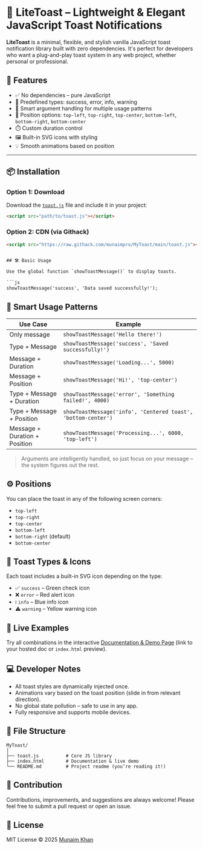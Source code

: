 # 🔔 LiteToast – Lightweight & Elegant JavaScript Toast Notifications

**LiteToast** is a minimal, flexible, and stylish vanilla JavaScript toast notification library built with zero dependencies. It's perfect for developers who want a plug-and-play toast system in any web project, whether personal or professional.

## 🚀 Features

* ✅ No dependencies – pure JavaScript
* 🎨 Predefined types: success, error, info, warning
* 🧠 Smart argument handling for multiple usage patterns
* 📌 Position options: `top-left`, `top-right`, `top-center`, `bottom-left`, `bottom-right`, `bottom-center`
* ⏱️ Custom duration control
* 🖼️ Built-in SVG icons with styling
* 💡 Smooth animations based on position

---

## 📦 Installation

### Option 1: Download

Download the [`toast.js`](toast.js) file and include it in your project:

```html
<script src="path/to/toast.js"></script>
```

### Option 2: CDN (via Githack)

```html
<script src="https://raw.githack.com/munaimpro/MyToast/main/toast.js"></script>


## 🛠️ Basic Usage

Use the global function `showToastMessage()` to display toasts.

```js
showToastMessage('success', 'Data saved successfully!');
```

## 🧠 Smart Usage Patterns

| Use Case                      | Example                                                       |
| ----------------------------- | ------------------------------------------------------------- |
| Only message                  | `showToastMessage('Hello there!')`                            |
| Type + Message                | `showToastMessage('success', 'Saved successfully!')`          |
| Message + Duration            | `showToastMessage('Loading...', 5000)`                        |
| Message + Position            | `showToastMessage('Hi!', 'top-center')`                       |
| Type + Message + Duration     | `showToastMessage('error', 'Something failed!', 4000)`        |
| Type + Message + Position     | `showToastMessage('info', 'Centered toast', 'bottom-center')` |
| Message + Duration + Position | `showToastMessage('Processing...', 6000, 'top-left')`         |

> Arguments are intelligently handled, so just focus on your message – the system figures out the rest.

## ⚙️ Positions

You can place the toast in any of the following screen corners:

* `top-left`
* `top-right`
* `top-center`
* `bottom-left`
* `bottom-right` (default)
* `bottom-center`

## 🎨 Toast Types & Icons

Each toast includes a built-in SVG icon depending on the type:

* ✅ `success` – Green check icon
* ❌ `error` – Red alert icon
* ℹ️ `info` – Blue info icon
* ⚠️ `warning` – Yellow warning icon

## 🧪 Live Examples

Try all combinations in the interactive [Documentation & Demo Page](#) (link to your hosted doc or `index.html` preview).

## 💻 Developer Notes

* All toast styles are dynamically injected once.
* Animations vary based on the toast position (slide in from relevant direction).
* No global state pollution – safe to use in any app.
* Fully responsive and supports mobile devices.

## 📁 File Structure

```
MyToast/
│
├── toast.js          # Core JS library
├── index.html        # Documentation & live demo
└── README.md         # Project readme (you’re reading it!)
```

## 🤝 Contribution

Contributions, improvements, and suggestions are always welcome!
Please feel free to submit a pull request or open an issue.

## 📜 License

MIT License © 2025 [Munaim Khan](https://github.com/munaimpro)